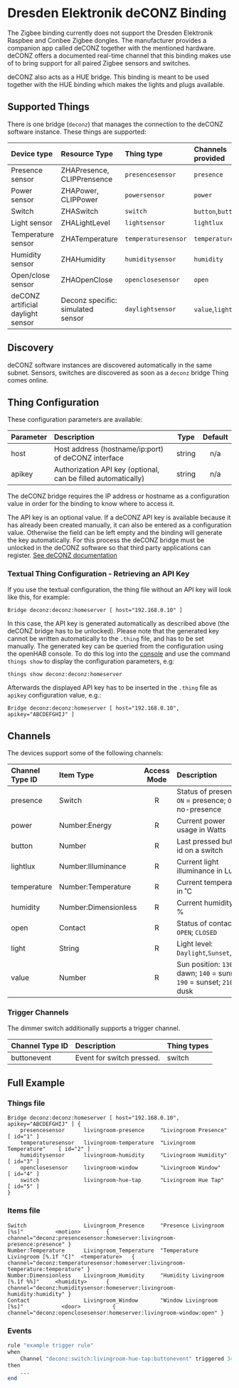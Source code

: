 # Dresden Elektronik deCONZ Binding

The Zigbee binding currently does not support the Dresden Elektronik Raspbee and Conbee Zigbee dongles.
The manufacturer provides a companion app called deCONZ together with the mentioned hardware. deCONZ
offers a documented real-time channel that this binding makes use of to bring support for all
paired Zigbee sensors and switches.

deCONZ also acts as a HUE bridge. This binding is meant to be used together with the HUE binding
which makes the lights and plugs available.

## Supported Things

There is one bridge (`deconz`) that manages the connection to the deCONZ software instance.
These things are supported:

| Device type                       | Resource Type                     | Thing type            | Channels provided         |
| :-------------------------------- | :-------------------------------- | :-------------------- | :------------------------ |
| Presence sensor                   | ZHAPresence, CLIPPrensence        | `presencesensor`      | `presence`                |
| Power sensor                      | ZHAPower, CLIPPower               | `powersensor`         | `power`                   |
| Switch                            | ZHASwitch                         | `switch`              | `button`,`buttonevent`    |
| Light sensor                      | ZHALightLevel                     | `lightsensor`         | `lightlux`                |
| Temperature sensor                | ZHATemperature                    | `temperaturesensor`   | `temperature`             |
| Humidity sensor                   | ZHAHumidity                       | `humiditysensor`      | `humidity`                |
| Open/close sensor                 | ZHAOpenClose                      | `openclosesensor`     | `open`                    |
| deCONZ artificial daylight sensor | Deconz specific: simulated sensor | `daylightsensor`      | `value`,`light`           |

## Discovery

deCONZ software instances are discovered automatically in the same subnet.
Sensors, switches are discovered as soon as a `deconz` bridge Thing comes online.

## Thing Configuration

These configuration parameters are available:

| Parameter | Description                                                   | Type      | Default   |
| :-------- | :------------------------------------------------------------ | :-------: | :-------: |
| host      | Host address (hostname/ip:port) of deCONZ interface           | string    | n/a       |
| apikey    | Authorization API key (optional, can be filled automatically) | string    | n/a       |

The deCONZ bridge requires the IP address or hostname as a configuration value in order for the binding to know where to access it.

The API key is an optional value. If a deCONZ API key is available because it has already been created manually, it can also be entered as a configuration value. Otherwise the field can be left empty and the binding will generate the key automatically. For this process the deCONZ bridge must be unlocked in the deCONZ software so that third party applications can register. [See deCONZ documentation](http://dresden-elektronik.github.io/deconz-rest-doc/getting_started/#unlock-the-gateway)

### Textual Thing Configuration - Retrieving an API Key

If you use the textual configuration, the thing file without an API key will look like this, for example:

```
Bridge deconz:deconz:homeserver [ host="192.168.0.10" ]
```

In this case, the API key is generated automatically as described above (the deCONZ bridge has to be unlocked). Please note that the generated key cannot be written automatically to the `.thing` file, and has to be set manually.
The generated key can be queried from the configuration using the openHAB console. To do this log into the [console](https://www.openhab.org/docs/administration/console.html) and use the command `things show` to display the configuration parameters, e.g:
```
things show deconz:deconz:homeserver
```

Afterwards the displayed API key has to be inserted in the `.thing` file as `apikey` configuration value, e.g.:
```
Bridge deconz:deconz:homeserver [ host="192.168.0.10", apikey="ABCDEFGHIJ" ]
```

## Channels

The devices support some of the following channels:

| Channel Type ID   | Item Type             | Access Mode   | Description                                                               | Thing types       |
| :---------------- | :-------------------- | :-----------: | :------------------------------------------------------------------------ | :---------------- |
| presence          | Switch                | R             | Status of presence: `ON` = presence; `OFF` = no-presence                  | presencesensor    |
| power             | Number:Energy         | R             | Current power usage in Watts                                              | powersensor       |
| button            | Number                | R             | Last pressed button id on a switch                                        | switch            |
| lightlux          | Number:Illuminance    | R             | Current light illuminance in Lux                                          | lightsensor       |
| temperature       | Number:Temperature    | R             | Current temperature in ˚C                                                 | temperaturesensor |
| humidity          | Number:Dimensionless  | R             | Current humidity in %                                                     | humiditysensor    |
| open              | Contact               | R             | Status of contacts: `OPEN`; `CLOSED`                                      | openclosesensor   |
| light             | String                | R             | Light level: `Daylight`,`Sunset`,`Dark`                                   | daylightsensor    |
| value             | Number                | R             | Sun position: `130` = dawn; `140` = sunrise; `190` = sunset; `210` = dusk | daylightsensor    |

### Trigger Channels

The dimmer switch additionally supports a trigger channel.

| Channel Type ID   | Description                                                       | Thing types       |
| :---------------- | :---------------------------------------------------------------- | :---------------- |
| buttonevent       | Event for switch pressed.                                         | switch            |



## Full Example

### Things file ###

```
Bridge deconz:deconz:homeserver [ host="192.168.0.10", apikey="ABCDEFGHIJ" ] {
    presencesensor      livingroom-presence     "Livingroom Presence"       [ id="1" ]
    temperaturesensor   livingroom-temperature  "Livingroom Temperature"    [ id="2" ]
    humiditysensor      livingroom-humidity     "Livingroom Humidity"       [ id="3" ]
    openclosesensor     livingroom-window       "Livingroom Window"         [ id="4" ]
	switch              livingroom-hue-tap      "Livingroom Hue Tap"        [ id="5" ]
}
```

### Items file ###

```
Switch                  Livingroom_Presence     "Presence Livingroom [%s]"          <motion>        { channel="deconz:presencesensor:homeserver:livingroom-presence:presence" }
Number:Temperature      Livingroom_Temperature  "Temperature Livingroom [%.1f °C]"  <temperature>   { channel="deconz:temperaturesensor:homeserver:livingroom-temperature:temperature" }
Number:Dimensionless    Livingroom_Humidity     "Humidity Livingroom [%.1f %%]"     <humidity>      { channel="deconz:humiditysensor:homeserver:livingroom-humidity:humidity" }
Contact                 Livingroom_Window       "Window Livingroom [%s]"            <door>          { channel="deconz:openclosesensor:homeserver:livingroom-window:open" }
```

### Events

```php
rule "example trigger rule"
when
    Channel "deconz:switch:livingroom-hue-tap:buttonevent" triggered 34   // Hue Tap Button 1 pressed
then
    ...
end
```
